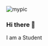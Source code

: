 ![mypic](https://user-images.githubusercontent.com/97880510/150973531-32dba0c7-d19b-45aa-b7b2-f7acf7ea80c2.png)
### Hi there 👋

I am a Student
